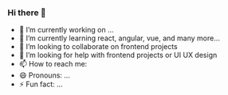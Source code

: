 ### Hi there 👋

- 🔭 I’m currently working on ...
- 🌱 I’m currently learning react, angular, vue, and many more...
- 👯 I’m looking to collaborate on frontend projects
- 🤔 I’m looking for help with frontend projects or UI UX design
- 📫 How to reach me: 
- 😄 Pronouns: ...
- ⚡ Fun fact: ...

